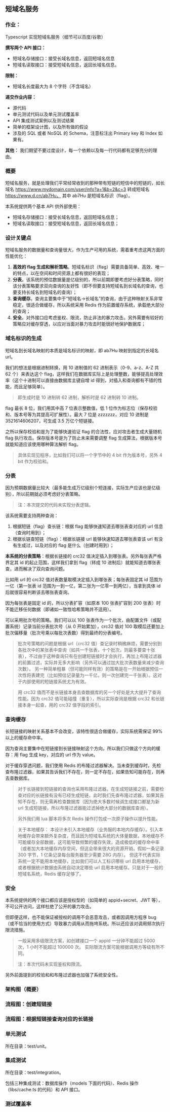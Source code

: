短域名服务
-----

### 作业：
Typescript 实现短域名服务（细节可以百度/谷歌）

**撰写两个 API 接口：**
- 短域名存储接口：接受长域名信息，返回短域名信息
- 短域名读取接口：接受短域名信息，返回长域名信息。

**限制：**
- 短域名长度最大为 8 个字符（不含域名）

**递交作业内容：**
- 源代码
- 单元测试代码以及单元测试覆盖率
- API 集成测试案例以及测试结果
- 简单的框架设计图，以及所有做的假设
- 涉及的 SQL 或者 NoSQL 的 Schema，注意标注出 Primary key 和 Index 如果有。

**其他：**
我们期望不要过度设计，每一个依赖以及每一行代码都有足够充分的理由。


### 概要
短域名服务，就是处理我们平常经常收到的那种带有短链的短信中的短链的，如长域名 https://www.mydomain.com/user/info?a=1&b=2&c=3 转成短域名 https://www.d.cn/ab7Hu， 其中 ab7Hu 是短域名标识（flag）。

本系统提供两个基本 API 供外部使用：
- 短域名存储接口：接受长域名信息，返回短域名信息；
- 短域名读取接口：接受短域名信息，返回长域名信息；

### 设计关键点
短域名服务的数据量和查询量很大，作为生产可用的系统，需着重考虑这两方面的性能优化： 
1. **高效的 flag 生成和解析策略**。短域名标识（flag）需要具备简单、高效、唯一的特点，以在空间和时间资源上都有很好的表现；
1. **分表**。该系统的预估数据量是亿级别的，所以前期即要考虑好分表策略，同时该分表策略要求双向查询的友好性（即不但要支持短域名到长域名的查询，也要支持长域名到短域名的查询）；
1. **查询缓存**。查询主要集中于“短域名->长域名”的查询，由于这种映射关系非常稳定，很适合做缓存，所以系统采用 Redis 作为前置缓存系统，承载绝大部分的查询；
1. **安全**。对外接口应考虑鉴权、限流，防止非法的暴力攻击。另外需要有较好的策略应对缓存穿透，以应对当面对暴力攻击时能很好地保护数据库；

### 域名标识的生成
短域名到长域名映射的本质是域名标识的映射，即 ab7Hu 映射到指定的长域名 url。

我们的想法是根据进制转换，用 10 进制值的 62 进制表示（0-9、a-z、A-Z 共 62 个）来表达这个 flag，这样我们在数据库实际上是处理整数，能够提高处理效率（这个十进制可以直接由数据库主键自增 id 得到，对插入和查询都有不错的性能，而且足够简单）。

> 即生成时是 10 进制转 62 进制，解析时是 62 进制转 10 进制。

flag 最长 8 位，我们用其中高 7 位表示整数值，低 1 位作为标志位（保存校验和、版本号等为其提高可扩展性）。最大 7 位是 zzzzzzz，对应 10 进制是 3521614606207，可生成 3.5 万亿个短链接。

之所以保存校验和是为了能够快速验证 flag 的合法性，应对攻击者生成大量随机 flag 执行攻击。保存版本号是为了防止未来需要调整 flag 生成算法，根据版本号就能知道应该使用哪种算法解析 flag。

> 具体实现见程序，比如我们可以将一个字节中的 4 bit 作为版本号，另外 4 bit 作为校验和。

### 分表
因为预期数据量比较大（最多能生成万亿级别个短连接，实际生产应该也是亿级别），所以前期就必须考虑好分表策略。

> 注：本次提交的代码未实现分表逻辑。

该系统需要支持两种查询：
1. 根据短链（flag）查长链：根据 flag 能够快速知道去哪张表查对应的 url 信息（查询时用到）；
2. 根据长链查短链（flag）：根据长链接 url 能够快速知道去哪张表查该 url 有没有生成过，以及对应的 flag 是什么（创建时用到）；
   
**本系统的分表策略**：根据长链接的 crc32 值决定插入到哪张表。另外每张表严格界定其 id 的起止范围，这样我们拿到 flag（转成 10 进制后）就能知道去哪张表查，进而解决了双向查询问题。

比如用 url 的 crc32 值对表数量取模决定插入到哪张表；每张表固定其 id 范围为一亿（第一张表 id 范围为一到一亿，第二张为一亿零一到两亿），当拿到具体 id 后就很容易判断该去哪张表查询。

因为每张表是固定 id 的，所以分表扩容（如原本 100 张表扩容到 200 张表）时不能迁移任何数据（即诸如一致性哈希策略并不适用）。

可以采用批次号的策略。我们可以以 100 张表作为一个批次，由配置文件（或配置系统）记录当前分表批次号（从 0 开始累加），crc32 值对 100 取模后还要加上批次偏移量（批次号乘以每批次表数）得到最终的分表编号。

> 批次号策略的问题是根据 url（crc32 值）查记录时稍微麻烦，需要分别到各批次中的某张表中查询（如共一千张表，十个批次，则最多要查十张表），不过由于这种查询只有在创建短链接时才会执行，再加上布隆过滤器的前置过滤，实际并无多大影响（另外可以通过加大批次表数量来减少查询次数）。
> 另一种简单粗暴（但可能同样有效）的策略是在一开始根据预估一次性将表建完（比如预估记录量为一千亿，则一次创建完一千张表）。这对于内部使用的短链接系统尤为有效。

> 用 crc32 值而不是长链接本身去查数据库的另一个好处是大大提升了查询性能。因为 crc32 值可能碰撞（重复），所以实际查询是根据 crc32 和长链接本身一起查，用的 crc32 值字段的索引。

### 查询缓存
长短链接的映射关系基本不会改变，该特性很适合做缓存，实际系统需保证 99% 以上的缓存命中率。

因为查询主要集中在短链接到长链接映射这个方向，所以我们只做这个方向的缓存：用 flag 生成 key，对应的 url 作为 value。

对于缓存穿透问题，我们使用 Redis 的布隆过滤器解决。当未查到缓存时，先检查布隆过滤器，如果其告诉我们不存在，则一定不存在，如果告知可能存在，则再去查数据库。

> 对于长链接到短链接的查询也采用布隆过滤器。在生成短链接之前，需要检查对应的长链接有没有已经生成短链，此时我们先查布隆过滤器，如果其告知不存在，则无需再检查数据库（因为绝大多数时候调生成接口都是为新 url 生成短链接，所以布隆过滤器能过滤掉绝大部分的数据库查询）。
>
> 另外我们用 lua 脚本将多次 Redis 操作打包成一次原子操作以提升性能。

> 关于本地缓存：
> 本设计未引入本地缓存（业务服的本地内存缓存）。引入本地缓存会带来额外复杂度，而且因为短域名系统的大体量数据，本地缓存不可能缓存全部数据，这可能导致频繁的缓存失效，造成极低的缓存命中率（或者加大本地缓存内存空间，但这会带来很大的资源开销，假如一条记录 300 字节，1 亿条记录每台服务器至少需要 28G 内存）。
> 但这不代表实际系统一定不能用本地缓存，比如我们可以人工标识哪些 url 启用本地缓存，或者根据统计数据由系统自动决定哪些 url 启用本地缓存。只是对于一般的短域名系统，Redis 缓存足够了。

### 安全
本系统提供的两个接口都应该是授权型的（如简单的 appid+secret、JWT 等），不可公开访问，这样杜绝了公开的暴力攻击。

但即便这样，也不能保证被授权的调用不会恶意攻击，或者因调用方程序 bug（或不恰当的使用方式）导致暴力调用从而拖垮系统。所以还应该对调用频次执行限流措施。

> 一般采用多级限流方案，如创建接口一个 appid 一分钟不能超过 5000 次，1 小时不能超过 100000 次。
> 实际限流方案可能根据调用方等级有所不同。
> 
> 注：本次代码未实现鉴权和限流。

另外前面提到的校验和和布隆过滤器也加强了系统安全性。

### 架构图（概要）

### 流程图：创建短链接

### 流程图：根据短链接查询对应的长链接

### 单元测试
所在目录：test/unit。

### 集成测试
所在目录：test/integration。

包括三种集成测试：数据库操作（models 下面的代码）、Redis 操作（libs/cache.ts 的代码）和 API 接口。

### 测试覆盖率






